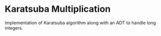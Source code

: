 # Karatsuba Multiplication
Implementation of Karatsuba algorithm along with an ADT to handle long integers.
